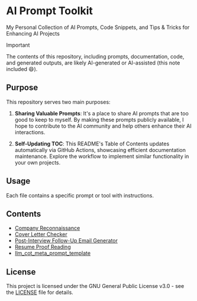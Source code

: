 # AI Prompt Toolkit

My Personal Collection of AI Prompts, Code Snippets, and Tips & Tricks for Enhancing AI Projects

> [!IMPORTANT]
> The contents of this repository, including prompts, documentation, code, and generated outputs, are likely AI-generated or AI-assisted (this note included 😄).

## Purpose

This repository serves two main purposes:

1. **Sharing Valuable Prompts**: It's a place to share AI prompts that are too good to keep to myself. By making these prompts publicly available, I hope to contribute to the AI community and help others enhance their AI interactions.

2. **Self-Updating TOC**: This README's Table of Contents updates automatically via GitHub Actions, showcasing efficient documentation maintenance. Explore the workflow to implement similar functionality in your own projects.

## Usage

Each file contains a specific prompt or tool with instructions.

## Contents

<!-- TOC START -->

* [Company Reconnaissance](tools/job_company_recon.md)
* [Cover Letter Checker](tools/job_cover_letter_checker.md)
* [Post-Interview Follow-Up Email Generator](tools/job_interview_follow_up_email.md)
* [Resume Proof Reading](tools/job_resume_proof_reading.md)
* [llm_cot_meta_prompt_template](tools/llm_cot_meta_prompt_template.md)

<!-- TOC END -->

## License

This project is licensed under the GNU General Public License v3.0 - see the [LICENSE](LICENSE) file for details.
